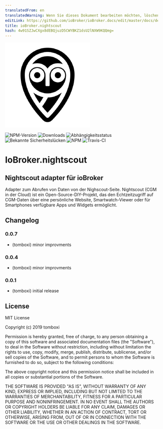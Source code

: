 ```yaml
---
translatedFrom: en
translatedWarning: Wenn Sie dieses Dokument bearbeiten möchten, löschen Sie bitte das Feld "translationsFrom". Andernfalls wird dieses Dokument automatisch erneut übersetzt
editLink: https://github.com/ioBroker/ioBroker.docs/edit/master/docs/de/adapterref/iobroker.nightscout/README.md
title: ioBroker.nightscout
hash: 4w91SZJwCXgx8dEBQjuzD5CWYBKZ1dsU2lNXW9KQQmg=
---
```

![Logo](../../../en/adapterref/iobroker.nightscout/admin/nightscout.png)

![NPM-Version](http://img.shields.io/npm/v/iobroker.nightscout.svg)
![Downloads](https://img.shields.io/npm/dm/iobroker.nightscout.svg)
![Abhängigkeitsstatus](https://img.shields.io/david/TA2k/iobroker.nightscout.svg)
![Bekannte Sicherheitslücken](https://snyk.io/test/github/TA2k/ioBroker.nightscout/badge.svg)
![NPM](https://nodei.co/npm/iobroker.nightscout.png?downloads=true)
![Travis-CI](http://img.shields.io/travis/TA2k/ioBroker.nightscout/master.svg)

# IoBroker.nightscout
## Nightscout adapter für ioBroker
Adapter zum Abrufen von Daten von der Nighscout-Seite. Nightscout (CGM in der Cloud) ist ein Open-Source-DIY-Projekt, das den Echtzeitzugriff auf CGM-Daten über eine persönliche Website, Smartwatch-Viewer oder für Smartphones verfügbare Apps und Widgets ermöglicht.

## Changelog

### 0.0.7

-   (tomboxi) minor improvments

### 0.0.4

-   (tomboxi) minor improvments

### 0.0.1

-   (tomboxi) initial release

## License

MIT License

Copyright (c) 2019 tomboxi

Permission is hereby granted, free of charge, to any person obtaining a copy
of this software and associated documentation files (the "Software"), to deal
in the Software without restriction, including without limitation the rights
to use, copy, modify, merge, publish, distribute, sublicense, and/or sell
copies of the Software, and to permit persons to whom the Software is
furnished to do so, subject to the following conditions:

The above copyright notice and this permission notice shall be included in all
copies or substantial portions of the Software.

THE SOFTWARE IS PROVIDED "AS IS", WITHOUT WARRANTY OF ANY KIND, EXPRESS OR
IMPLIED, INCLUDING BUT NOT LIMITED TO THE WARRANTIES OF MERCHANTABILITY,
FITNESS FOR A PARTICULAR PURPOSE AND NONINFRINGEMENT. IN NO EVENT SHALL THE
AUTHORS OR COPYRIGHT HOLDERS BE LIABLE FOR ANY CLAIM, DAMAGES OR OTHER
LIABILITY, WHETHER IN AN ACTION OF CONTRACT, TORT OR OTHERWISE, ARISING FROM,
OUT OF OR IN CONNECTION WITH THE SOFTWARE OR THE USE OR OTHER DEALINGS IN THE
SOFTWARE.